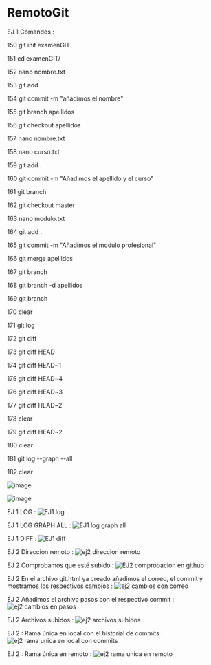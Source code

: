# RemotoGit
EJ 1 Comandos :

  150  git init examenGIT
  
  151  cd examenGIT/
  
  152  nano nombre.txt
  
  153  git add .
  
  154  git commit -m "añadimos el nombre"
  
  155  git branch apellidos
  
  156  git checkout apellidos 
  
  157  nano nombre.txt
  
  158  nano curso.txt
  
  159  git add .
  
  160  git commit -m "Añadimos el apellido y el curso"
  
  161  git branch
  
  162  git checkout master 
  
  163  nano modulo.txt
  
  164  git add .
  
  165  git commit -m "Añadimos el modulo profesional"
  
  166  git merge apellidos
  
  167  git branch
  
  168  git branch -d apellidos
  
  169  git branch
  
  170  clear
  
  171  git log
  
  172  git diff
  
  173  git diff HEAD
  
  174  git diff HEAD~1
  
  175  git diff HEAD~4
  
  176  git diff HEAD~3
  
  177  git diff HEAD~2
  
  178  clear
  
  179  git diff HEAD~2
  
  180  clear
  
  181  git log --graph --all
  
  182  clear


![image](https://user-images.githubusercontent.com/124048104/218709246-92f21041-1086-4a55-b1a0-c651f162c546.png)

![image](https://user-images.githubusercontent.com/124048104/218709312-95876403-c129-440b-9efa-c2ad67e64e8f.png)

EJ 1 LOG :
![EJ1 log](https://user-images.githubusercontent.com/124048104/218709372-2ce22feb-5f68-4994-9163-c1256fbeaccc.png)

EJ 1 LOG GRAPH ALL :
![EJ1 log graph all](https://user-images.githubusercontent.com/124048104/218709428-b3c33892-e8c9-4672-a8d1-2b3ff5b27fc5.png)

EJ 1 DIFF : 
![EJ1 diff](https://user-images.githubusercontent.com/124048104/218709455-aa8f992b-29af-48ba-abae-11542000e362.png)

EJ 2 Direccion remoto :
![ej2 direccion remoto](https://user-images.githubusercontent.com/124048104/218708361-7ea31e0d-eac1-4837-bb87-417304b78203.png)

EJ 2 Comprobamos que esté subido :
![EJ2 comprobacion en github](https://user-images.githubusercontent.com/124048104/218709664-7b8419f5-e321-4d67-99e4-36e940fc2f72.png)

EJ 2 En el archivo git.html ya creado añadimos el correo, el commit y mostramos los respectivos cambios :
![ej2 cambios con correo](https://user-images.githubusercontent.com/124048104/218711192-8c4d1569-e894-4ce3-913b-50a56e017184.png)

EJ 2 Añadimos el archivo pasos con el respectivo commit :
![ej2 cambios en pasos](https://user-images.githubusercontent.com/124048104/218710964-bb2aecb0-a343-4c4f-a81c-391f7de99ee6.png)

EJ 2 Archivos subidos :
![ej2 archivos subidos](https://user-images.githubusercontent.com/124048104/218708352-f451d0c2-16ff-4813-9776-f9ec30395a9d.png)

EJ 2 : Rama única en local con el historial de commits :
![ej2 rama unica en local con commits](https://user-images.githubusercontent.com/124048104/218709990-7650da97-0ae9-42f4-8604-4131e853401f.png)

EJ 2 : Rama única en remoto :
![ej2 rama unica en remoto](https://user-images.githubusercontent.com/124048104/218710297-de7d1090-0f6a-48ea-b39e-28e7b72f96c2.png)



